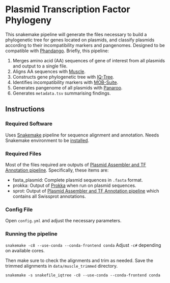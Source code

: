 # Plasmid Transcription Factor Phylogeny
This snakemake pipeline will generate the files necessary to build a phylogenetic tree for genes located on plasmids, and classify plasmids according to their incompatibility markers and pangenomes. Designed to be compatible with [Phandango](http://jameshadfield.github.io/phandango/#/main).
Briefly, this pipeline:
1. Merges amino acid (AA) sequences of gene of interest from all plasmids and output to a single file.
2. Aligns AA sequences with [Muscle](https://github.com/rcedgar/muscle).
3. Constructs gene phylogenetic tree with [IQ-Tree](https://github.com/Cibiv/IQ-TREE).
4. Identifies incompatibility markers with [MOB-Suite](https://github.com/phac-nml/mob-suite).
5. Generates pangenome of all plasmids with [Panaroo](https://github.com/gtonkinhill/panaroo).
6. Generates `metadata.tsv` summarising findings.
## Instructions
### Required Software
Uses [Snakemake](https://github.com/snakemake/snakemake) pipeline for sequence alignment and annotation. Needs Snakemake environment to be [installed](https://snakemake.readthedocs.io/en/stable/getting_started/installation.html).
### Required Files
Most of the files required are outputs of [Plasmid Assembler and TF Annotation pipeline](https://github.com/Lagator-Group/Plasmid-Assembly-TF-Annotation-Snakemake). Specifically, these items are:
- fasta_plasmid: Complete plasmid sequences in `.fasta` format.
- prokka: Output of [Prokka](https://github.com/tseemann/prokka) when run on plasmid sequences.
- sprot: Output of [Plasmid Assembler and TF Annotation pipeline](https://github.com/Lagator-Group/Plasmid-Assembly-TF-Annotation-Snakemake) which contains all Swissprot annotations.
### Config File
Open `config.yml` and adjust the necessary parameters. 
### Running the pipeline
`snakemake -c8 --use-conda --conda-frontend conda` Adjust `-c#` depending on available cores.

Then make sure to check the alignments and trim as needed. Save the trimmed alignments in `data/muscle_trimmed` directory.

`snakemake -s snakefile_iqtree -c8 --use-conda --conda-frontend conda`

